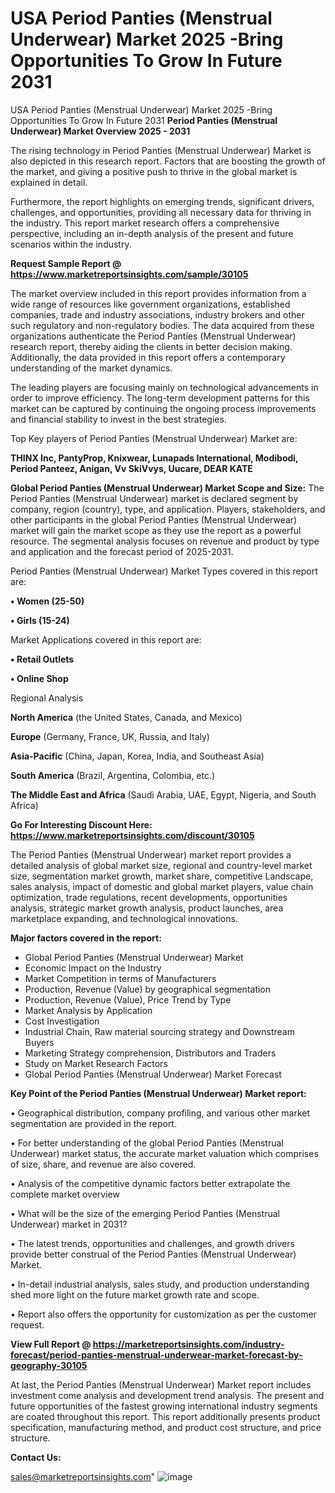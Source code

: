 # USA Period Panties (Menstrual Underwear) Market 2025 -Bring Opportunities To Grow In Future 2031
USA Period Panties (Menstrual Underwear) Market 2025 -Bring Opportunities To Grow In Future 2031
<Strong> Period Panties (Menstrual Underwear) Market Overview 2025 - 2031</strong>

The rising technology in Period Panties (Menstrual Underwear) Market is also depicted in this research report. Factors that are boosting the growth of the market, and giving a positive push to thrive in the global market is explained in detail.

Furthermore, the report highlights on emerging trends, significant drivers, challenges, and opportunities, providing all necessary data for thriving in the industry. This report market research offers a comprehensive perspective, including an in-depth analysis of the present and future scenarios within the industry.

<strong>Request Sample Report @ <a href=https://www.marketreportsinsights.com/sample/30105>https://www.marketreportsinsights.com/sample/30105</a></strong>

The market overview included in this report provides information from a wide range of resources like government organizations, established companies, trade and industry associations, industry brokers and other such regulatory and non-regulatory bodies. The data acquired from these organizations authenticate the Period Panties (Menstrual Underwear) research report, thereby aiding the clients in better decision making. Additionally, the data provided in this report offers a contemporary understanding of the market dynamics.

The leading players are focusing mainly on technological advancements in order to improve efficiency. The long-term development patterns for this market can be captured by continuing the ongoing process improvements and financial stability to invest in the best strategies.

Top Key players of Period Panties (Menstrual Underwear) Market are:

<strong>THINX Inc, PantyProp, Knixwear, Lunapads International, Modibodi, Period Panteez, Anigan, Vv SkiVvys, Uucare, DEAR KATE</strong>

<strong><b>Global Period Panties (Menstrual Underwear) Market Scope and Size:</b></strong>
The Period Panties (Menstrual Underwear) market is declared segment by company, region (country), type, and application. Players, stakeholders, and other participants in the global Period Panties (Menstrual Underwear) market will gain the market scope as they use the report as a powerful resource. The segmental analysis focuses on revenue and product by type and application and the forecast period of 2025-2031.

Period Panties (Menstrual Underwear) Market Types covered in this report are:

<strong>• Women (25-50)

• Girls (15-24)</strong>

Market Applications covered in this report are:

<strong>• Retail Outlets

• Online Shop</strong> 

Regional Analysis

<strong>North America</strong> (the United States, Canada, and Mexico)

<strong>Europe</strong> (Germany, France, UK, Russia, and Italy)

<strong>Asia-Pacific</strong> (China, Japan, Korea, India, and Southeast Asia)

<strong>South America</strong> (Brazil, Argentina, Colombia, etc.)

<strong>The Middle East and Africa</strong> (Saudi Arabia, UAE, Egypt, Nigeria, and South Africa)

<strong>Go For Interesting Discount Here: <a href=https://www.marketreportsinsights.com/discount/30105>https://www.marketreportsinsights.com/discount/30105</a></strong>

The Period Panties (Menstrual Underwear) market report provides a detailed analysis of global market size, regional and country-level market size, segmentation market growth, market share, competitive Landscape, sales analysis, impact of domestic and global market players, value chain optimization, trade regulations, recent developments, opportunities analysis, strategic market growth analysis, product launches, area marketplace expanding, and technological innovations.

<strong><b>Major factors covered in the report:</b></strong>
<ul>
  <li>Global Period Panties (Menstrual Underwear) Market </li>
  <li>Economic Impact on the Industry</li>
  <li>Market Competition in terms of Manufacturers</li>
  <li>Production, Revenue (Value) by geographical segmentation</li>
  <li>Production, Revenue (Value), Price Trend by Type</li>
  <li>Market Analysis by Application</li>
  <li>Cost Investigation</li>
  <li>Industrial Chain, Raw material sourcing strategy and Downstream Buyers</li>
  <li>Marketing Strategy comprehension, Distributors and Traders</li>
  <li>Study on Market Research Factors</li>
  <li>Global Period Panties (Menstrual Underwear) Market Forecast</li>
</ul>

<strong><b>Key Point of the Period Panties (Menstrual Underwear) Market report:</b></strong>

• Geographical distribution, company profiling, and various other market segmentation are provided in the report.

• For better understanding of the global Period Panties (Menstrual Underwear) market status, the accurate market valuation which comprises of size, share, and revenue are also covered.

• Analysis of the competitive dynamic factors better extrapolate the complete market overview

• What will be the size of the emerging Period Panties (Menstrual Underwear) market in 2031?

• The latest trends, opportunities and challenges, and growth drivers provide better construal of the Period Panties (Menstrual Underwear) Market.

• In-detail industrial analysis, sales study, and production understanding shed more light on the future market growth rate and scope.

• Report also offers the opportunity for customization as per the customer request.

<strong><b>View Full Report @ <a href=https://marketreportsinsights.com/industry-forecast/period-panties-menstrual-underwear-market-forecast-by-geography-30105>https://marketreportsinsights.com/industry-forecast/period-panties-menstrual-underwear-market-forecast-by-geography-30105</a></b></strong>


At last, the Period Panties (Menstrual Underwear) Market report includes investment come analysis and development trend analysis. The present and future opportunities of the fastest growing international industry segments are coated throughout this report. This report additionally presents product specification, manufacturing method, and product cost structure, and price structure.

<strong>Contact Us:</strong>

sales@marketreportsinsights.com"
![image](https://github.com/user-attachments/assets/ede96ab4-db70-4191-ad3a-e193328b42fa)
